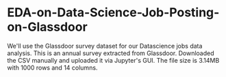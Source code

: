 # EDA-on-Data-Science-Job-Posting-on-Glassdoor
We'll use the Glassdoor survey dataset for our Datascience jobs data analysis. This is an annual survey extracted from Glassdoor. Downloaded the CSV manually and uploaded it via Jupyter's GUI. The file size is 3.14MB with 1000 rows and 14 columns.
